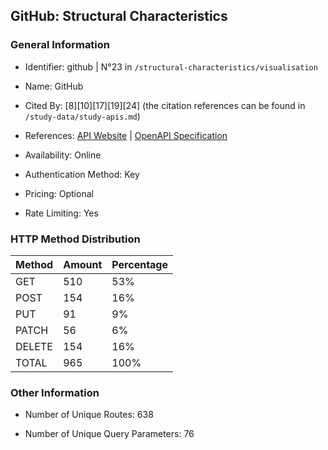 ## GitHub: Structural Characteristics

### General Information

- Identifier: github | N°23 in `/structural-characteristics/visualisation`

- Name: GitHub

- Cited By: [8][10][17][19][24] (the citation references can be found in `/study-data/study-apis.md`)

- References: [API Website](https://docs.github.com/en/rest) | [OpenAPI Specification](https://github.com/github/rest-api-description)

- Availability: Online

- Authentication Method: Key

- Pricing: Optional

- Rate Limiting: Yes

### HTTP Method Distribution

| Method | Amount | Percentage |
|--------|--------|------------|
| GET | 510 | 53% |
| POST | 154 | 16% |
| PUT | 91 | 9% |
| PATCH | 56 | 6% |
| DELETE | 154 | 16% |
| TOTAL | 965 | 100% |

### Other Information

- Number of Unique Routes: 638

- Number of Unique Query Parameters: 76
